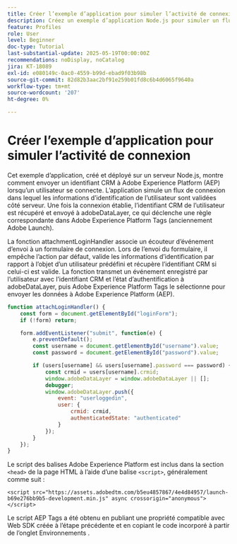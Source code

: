 ```yaml
---
title: Créer l’exemple d’application pour simuler l’activité de connexion
description: Créez un exemple d’application Node.js pour simuler un flux de connexion
feature: Profiles
role: User
level: Beginner
doc-type: Tutorial
last-substantial-update: 2025-05-19T00:00:00Z
recommendations: noDisplay, noCatalog
jira: KT-18089
exl-id: e080149c-0ac0-4559-b99d-ebad9f03b98b
source-git-commit: 82d82b3aac2bf91e259b01fd8c6b4d6065f9640a
workflow-type: tm+mt
source-wordcount: '207'
ht-degree: 0%

---
```


# Créer l’exemple d’application pour simuler l’activité de connexion

Cet exemple d’application, créé et déployé sur un serveur Node.js, montre comment envoyer un identifiant CRM à Adobe Experience Platform (AEP) lorsqu’un utilisateur se connecte. L’application simule un flux de connexion dans lequel les informations d’identification de l’utilisateur sont validées côté serveur. Une fois la connexion établie, l’identifiant CRM de l’utilisateur est récupéré et envoyé à adobeDataLayer, ce qui déclenche une règle correspondante dans Adobe Experience Platform Tags (anciennement Adobe Launch).

La fonction attachmentLoginHandler associe un écouteur d’événement d’envoi à un formulaire de connexion. Lors de l’envoi du formulaire, il empêche l’action par défaut, valide les informations d’identification par rapport à l’objet d’un utilisateur prédéfini et récupère l’identifiant CRM si celui-ci est valide. La fonction transmet un événement enregistré par l’utilisateur avec l’identifiant CRM et l’état d’authentification à adobeDataLayer, puis Adobe Experience Platform Tags le sélectionne pour envoyer les données à Adobe Experience Platform (AEP).


```javascript
function attachLoginHandler() {
    const form = document.getElementById("loginForm");
    if (!form) return;

    form.addEventListener("submit", function(e) {
        e.preventDefault();
        const username = document.getElementById("username").value;
        const password = document.getElementById("password").value;

        if (users[username] && users[username].password === password) {
            const crmid = users[username].crmid;
            window.adobeDataLayer = window.adobeDataLayer || [];
            debugger;
            window.adobeDataLayer.push({
                event: "userloggedin",
                user: {
                    crmid: crmid,
                    authenticatedState: "authenticated"
                }
            });
        }
    });
}
```

Le script des balises Adobe Experience Platform est inclus dans la section `<head>` de la page HTML à l’aide d’une balise `<script>`, généralement comme suit :

`<script src="https://assets.adobedtm.com/b5eu4857867/4e4d84957/launch-b69e276bb9b5-development.min.js" async crossorigin="anonymous"></script>`

Le script AEP Tags a été obtenu en publiant une propriété compatible avec Web SDK créée à l’étape précédente et en copiant le code incorporé à partir de l’onglet Environnements .
